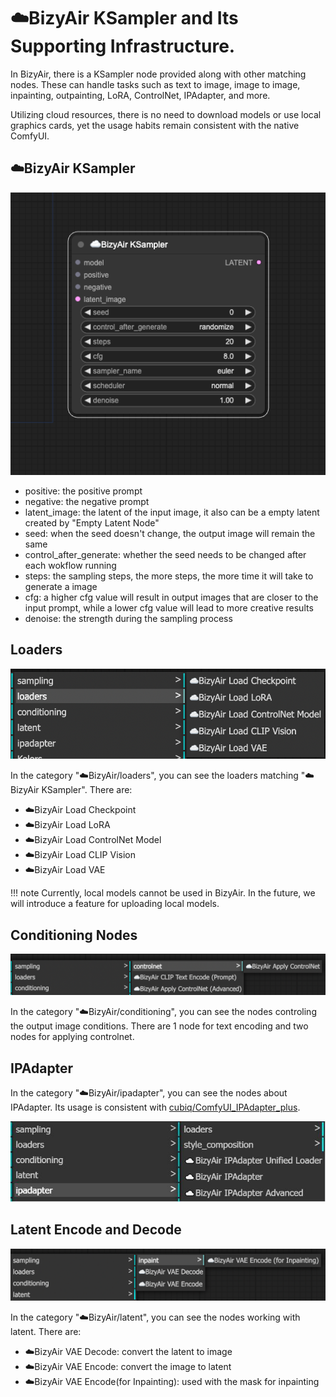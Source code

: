 #  ☁️BizyAir KSampler and Its Supporting Infrastructure.

 In BizyAir, there is a KSampler node provided along with other matching nodes.
 These can handle tasks such as text to image, image to image, inpainting, outpainting, LoRA, ControlNet, IPAdapter, and more.

 Utilizing cloud resources, there is no need to download models or use local graphics cards, yet the usage habits remain consistent with the native ComfyUI.

## ☁️BizyAir KSampler

![](./imgs/bizyair-ksampler.png)

- positive: the positive prompt
- negative: the negative prompt
- latent_image: the latent of the input image, it also can be a empty latent created by "Empty Latent Node"
- seed: when the seed doesn't change, the output image will remain the same
- control_after_generate: whether the seed needs to be changed after each wokflow running
- steps: the sampling steps, the more steps, the more time it will take to generate a image
- cfg:  a higher cfg value will result in output images that are closer to the input prompt, while a lower cfg value will lead to more creative results
- denoise: the strength during the sampling process

## Loaders

![](./imgs/bizyair-loaders.png)

In the category "☁️BizyAir/loaders", you can see the loaders matching "☁️BizyAir KSampler". There are:

- ☁️BizyAir Load Checkpoint
- ☁️BizyAir Load LoRA
- ☁️BizyAir Load ControlNet Model
- ☁️BizyAir Load CLIP Vision
- ☁️BizyAir Load VAE

!!! note
      Currently, local models cannot be used in BizyAir. In the future, we will introduce a feature for uploading local models.

## Conditioning Nodes

![](./imgs/bizyair-conditioning.png)

In the category "☁️BizyAir/conditioning", you can see the nodes controling the output image conditions. There are 1 node for text encoding and two nodes for applying controlnet.

## IPAdapter

In the category "☁️BizyAir/ipadapter", you can see the nodes about IPAdapter. Its usage is consistent with [cubiq/ComfyUI_IPAdapter_plus](https://github.com/cubiq/ComfyUI_IPAdapter_plus).

![](./imgs/bizyair-ipadapter.jpg)

## Latent Encode and Decode

![](./imgs/bizyair-latent.png)

In the category "☁️BizyAir/latent", you can see the nodes working with latent. There are:

- ☁️BizyAir VAE Decode: convert the latent to image
- ☁️BizyAir VAE Encode: convert the image to latent
- ☁️BizyAir VAE Encode(for Inpainting): used with the mask for inpainting
